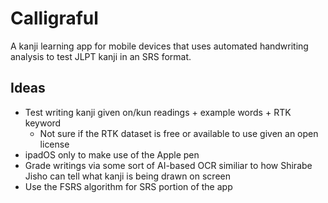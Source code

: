 # Calligraful

A kanji learning app for mobile devices that uses automated handwriting analysis to test JLPT kanji in an SRS format.

## Ideas

- Test writing kanji given on/kun readings + example words + RTK keyword
  - Not sure if the RTK dataset is free or available to use given an open license
- ipadOS only to make use of the Apple pen
- Grade writings via some sort of AI-based OCR similiar to how Shirabe Jisho can tell what kanji is being drawn on screen
- Use the FSRS algorithm for SRS portion of the app
